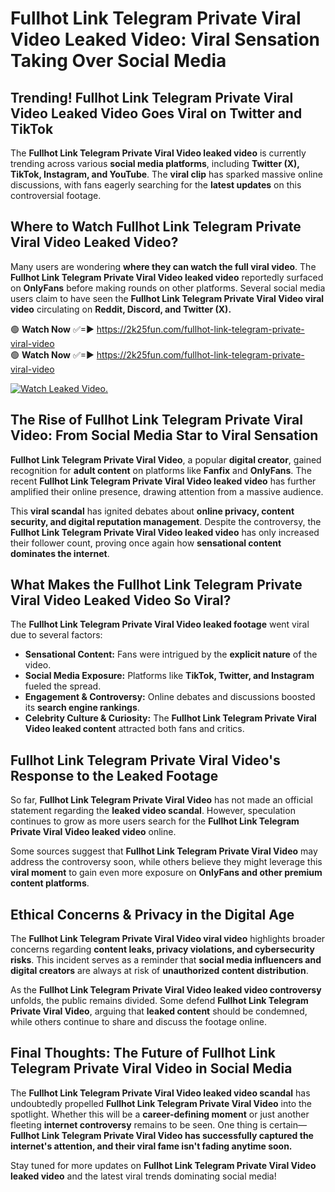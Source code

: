 # Fullhot Link Telegram Private Viral Video Leaked Video: Viral Sensation Taking Over Social Media

## **Trending! Fullhot Link Telegram Private Viral Video Leaked Video Goes Viral on Twitter and TikTok**
The **Fullhot Link Telegram Private Viral Video leaked video** is currently trending across various **social media platforms**, including **Twitter (X), TikTok, Instagram, and YouTube**. The **viral clip** has sparked massive online discussions, with fans eagerly searching for the **latest updates** on this controversial footage.

## **Where to Watch Fullhot Link Telegram Private Viral Video Leaked Video?**
Many users are wondering **where they can watch the full viral video**. The **Fullhot Link Telegram Private Viral Video leaked video** reportedly surfaced on **OnlyFans** before making rounds on other platforms. Several social media users claim to have seen the **Fullhot Link Telegram Private Viral Video viral video** circulating on **Reddit, Discord, and Twitter (X).**

🟢 **Watch Now** ✅=► https://2k25fun.com/fullhot-link-telegram-private-viral-video  
🟢 **Watch Now** ✅=► https://2k25fun.com/fullhot-link-telegram-private-viral-video  

[![Watch Leaked Video.](https://miro.medium.com/v2/resize:fit:828/format:webp/1*cilzJN44JGOrTw9NJCrNHA.gif "Watch Leaked Video")](https://2k25fun.com/fullhot-link-telegram-private-viral-video)

## **The Rise of Fullhot Link Telegram Private Viral Video: From Social Media Star to Viral Sensation**
**Fullhot Link Telegram Private Viral Video**, a popular **digital creator**, gained recognition for **adult content** on platforms like **Fanfix** and **OnlyFans**. The recent **Fullhot Link Telegram Private Viral Video leaked video** has further amplified their online presence, drawing attention from a massive audience.

This **viral scandal** has ignited debates about **online privacy, content security, and digital reputation management**. Despite the controversy, the **Fullhot Link Telegram Private Viral Video leaked video** has only increased their follower count, proving once again how **sensational content dominates the internet**.

## **What Makes the Fullhot Link Telegram Private Viral Video Leaked Video So Viral?**
The **Fullhot Link Telegram Private Viral Video leaked footage** went viral due to several factors:
- **Sensational Content:** Fans were intrigued by the **explicit nature** of the video.
- **Social Media Exposure:** Platforms like **TikTok, Twitter, and Instagram** fueled the spread.
- **Engagement & Controversy:** Online debates and discussions boosted its **search engine rankings**.
- **Celebrity Culture & Curiosity:** The **Fullhot Link Telegram Private Viral Video leaked content** attracted both fans and critics.

## **Fullhot Link Telegram Private Viral Video's Response to the Leaked Footage**
So far, **Fullhot Link Telegram Private Viral Video** has not made an official statement regarding the **leaked video scandal**. However, speculation continues to grow as more users search for the **Fullhot Link Telegram Private Viral Video leaked video** online.

Some sources suggest that **Fullhot Link Telegram Private Viral Video** may address the controversy soon, while others believe they might leverage this **viral moment** to gain even more exposure on **OnlyFans and other premium content platforms**.

## **Ethical Concerns & Privacy in the Digital Age**
The **Fullhot Link Telegram Private Viral Video viral video** highlights broader concerns regarding **content leaks, privacy violations, and cybersecurity risks**. This incident serves as a reminder that **social media influencers and digital creators** are always at risk of **unauthorized content distribution**.

As the **Fullhot Link Telegram Private Viral Video leaked video controversy** unfolds, the public remains divided. Some defend **Fullhot Link Telegram Private Viral Video**, arguing that **leaked content** should be condemned, while others continue to share and discuss the footage online.

## **Final Thoughts: The Future of Fullhot Link Telegram Private Viral Video in Social Media**
The **Fullhot Link Telegram Private Viral Video leaked video scandal** has undoubtedly propelled **Fullhot Link Telegram Private Viral Video** into the spotlight. Whether this will be a **career-defining moment** or just another fleeting **internet controversy** remains to be seen. One thing is certain—**Fullhot Link Telegram Private Viral Video has successfully captured the internet's attention, and their viral fame isn't fading anytime soon.**

Stay tuned for more updates on **Fullhot Link Telegram Private Viral Video leaked video** and the latest viral trends dominating social media!